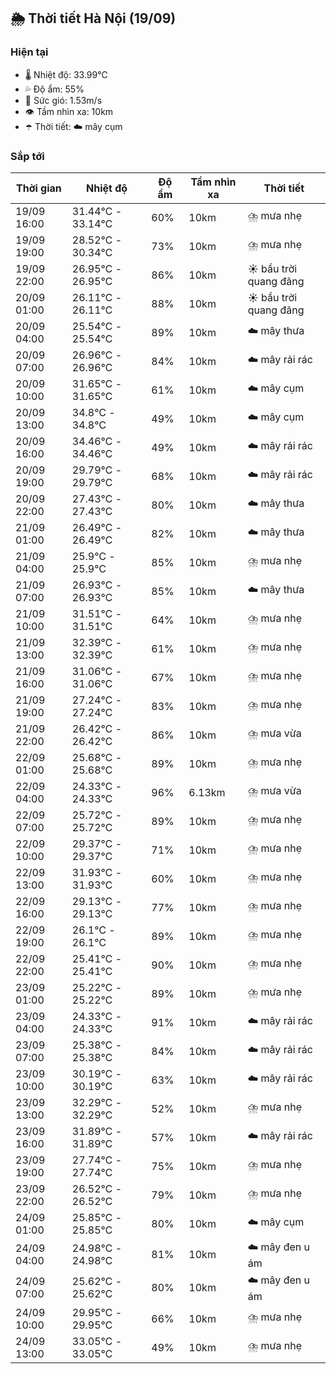 ## 🌦️ Thời tiết Hà Nội (19/09)

### Hiện tại

- 🌡️ Nhiệt độ: 33.99℃
- 💦 Độ ẩm: 55%
- 💨 Sức gió: 1.53m/s
- 👁️ Tầm nhìn xa: 10km
- ☂️ Thời tiết: ☁️ mây cụm

### Sắp tới

| Thời gian | Nhiệt độ | Độ ẩm | Tầm nhìn xa | Thời tiết |
| --- | --- | --- | --- | --- |
| 19/09 16:00 | 31.44℃ - 33.14℃ | 60% | 10km | ⛈️ mưa nhẹ |
| 19/09 19:00 | 28.52℃ - 30.34℃ | 73% | 10km | ⛈️ mưa nhẹ |
| 19/09 22:00 | 26.95℃ - 26.95℃ | 86% | 10km | ☀️ bầu trời quang đãng |
| 20/09 01:00 | 26.11℃ - 26.11℃ | 88% | 10km | ☀️ bầu trời quang đãng |
| 20/09 04:00 | 25.54℃ - 25.54℃ | 89% | 10km | ☁️ mây thưa |
| 20/09 07:00 | 26.96℃ - 26.96℃ | 84% | 10km | ☁️ mây rải rác |
| 20/09 10:00 | 31.65℃ - 31.65℃ | 61% | 10km | ☁️ mây cụm |
| 20/09 13:00 | 34.8℃ - 34.8℃ | 49% | 10km | ☁️ mây cụm |
| 20/09 16:00 | 34.46℃ - 34.46℃ | 49% | 10km | ☁️ mây rải rác |
| 20/09 19:00 | 29.79℃ - 29.79℃ | 68% | 10km | ☁️ mây rải rác |
| 20/09 22:00 | 27.43℃ - 27.43℃ | 80% | 10km | ☁️ mây thưa |
| 21/09 01:00 | 26.49℃ - 26.49℃ | 82% | 10km | ☁️ mây thưa |
| 21/09 04:00 | 25.9℃ - 25.9℃ | 85% | 10km | ⛈️ mưa nhẹ |
| 21/09 07:00 | 26.93℃ - 26.93℃ | 85% | 10km | ☁️ mây thưa |
| 21/09 10:00 | 31.51℃ - 31.51℃ | 64% | 10km | ⛈️ mưa nhẹ |
| 21/09 13:00 | 32.39℃ - 32.39℃ | 61% | 10km | ⛈️ mưa nhẹ |
| 21/09 16:00 | 31.06℃ - 31.06℃ | 67% | 10km | ⛈️ mưa nhẹ |
| 21/09 19:00 | 27.24℃ - 27.24℃ | 83% | 10km | ⛈️ mưa nhẹ |
| 21/09 22:00 | 26.42℃ - 26.42℃ | 86% | 10km | ⛈️ mưa vừa |
| 22/09 01:00 | 25.68℃ - 25.68℃ | 89% | 10km | ⛈️ mưa nhẹ |
| 22/09 04:00 | 24.33℃ - 24.33℃ | 96% | 6.13km | ⛈️ mưa vừa |
| 22/09 07:00 | 25.72℃ - 25.72℃ | 89% | 10km | ⛈️ mưa nhẹ |
| 22/09 10:00 | 29.37℃ - 29.37℃ | 71% | 10km | ⛈️ mưa nhẹ |
| 22/09 13:00 | 31.93℃ - 31.93℃ | 60% | 10km | ⛈️ mưa nhẹ |
| 22/09 16:00 | 29.13℃ - 29.13℃ | 77% | 10km | ⛈️ mưa nhẹ |
| 22/09 19:00 | 26.1℃ - 26.1℃ | 89% | 10km | ⛈️ mưa nhẹ |
| 22/09 22:00 | 25.41℃ - 25.41℃ | 90% | 10km | ⛈️ mưa nhẹ |
| 23/09 01:00 | 25.22℃ - 25.22℃ | 89% | 10km | ⛈️ mưa nhẹ |
| 23/09 04:00 | 24.33℃ - 24.33℃ | 91% | 10km | ☁️ mây rải rác |
| 23/09 07:00 | 25.38℃ - 25.38℃ | 84% | 10km | ☁️ mây rải rác |
| 23/09 10:00 | 30.19℃ - 30.19℃ | 63% | 10km | ☁️ mây rải rác |
| 23/09 13:00 | 32.29℃ - 32.29℃ | 52% | 10km | ⛈️ mưa nhẹ |
| 23/09 16:00 | 31.89℃ - 31.89℃ | 57% | 10km | ☁️ mây rải rác |
| 23/09 19:00 | 27.74℃ - 27.74℃ | 75% | 10km | ⛈️ mưa nhẹ |
| 23/09 22:00 | 26.52℃ - 26.52℃ | 79% | 10km | ⛈️ mưa nhẹ |
| 24/09 01:00 | 25.85℃ - 25.85℃ | 80% | 10km | ☁️ mây cụm |
| 24/09 04:00 | 24.98℃ - 24.98℃ | 81% | 10km | ☁️ mây đen u ám |
| 24/09 07:00 | 25.62℃ - 25.62℃ | 80% | 10km | ☁️ mây đen u ám |
| 24/09 10:00 | 29.95℃ - 29.95℃ | 66% | 10km | ⛈️ mưa nhẹ |
| 24/09 13:00 | 33.05℃ - 33.05℃ | 49% | 10km | ⛈️ mưa nhẹ |
